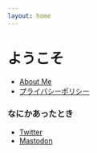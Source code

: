 ```yaml
---
layout: home
---
```


# ようこそ

<div class="inner-post">
  <ul>
    <li><a href="https://theoria24.github.io/twipro/" target="_blank">About Me</a></li>
    <li><a href="https://theoria24.github.io/privacy-policy.html" target="_blank">プライバシーポリシー</a></li>
  </ul>
  <h3>なにかあったとき</h3>
  <ul>
    <li><a href="https://twitter.com/_theoria" target="_blank">Twitter</a></li>
    <li><a href="https://wug.fun/@theoria" target="_blank">Mastodon</a></li>
  </ul>
</div>
